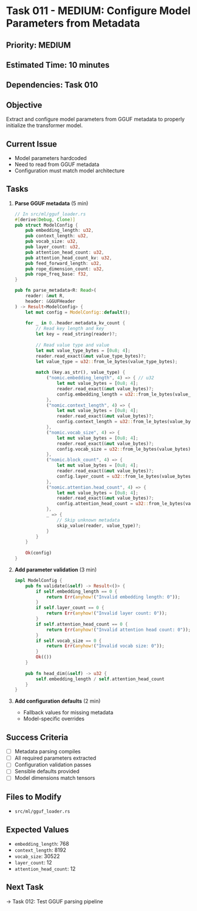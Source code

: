 # Task 011 - MEDIUM: Configure Model Parameters from Metadata

## Priority: MEDIUM
## Estimated Time: 10 minutes
## Dependencies: Task 010

## Objective
Extract and configure model parameters from GGUF metadata to properly initialize the transformer model.

## Current Issue
- Model parameters hardcoded
- Need to read from GGUF metadata
- Configuration must match model architecture

## Tasks
1. **Parse GGUF metadata** (5 min)
   ```rust
   // In src/ml/gguf_loader.rs
   #[derive(Debug, Clone)]
   pub struct ModelConfig {
       pub embedding_length: u32,
       pub context_length: u32,
       pub vocab_size: u32,
       pub layer_count: u32,
       pub attention_head_count: u32,
       pub attention_head_count_kv: u32,
       pub feed_forward_length: u32,
       pub rope_dimension_count: u32,
       pub rope_freq_base: f32,
   }
   
   pub fn parse_metadata<R: Read>(
       reader: &mut R, 
       header: &GGUFHeader
   ) -> Result<ModelConfig> {
       let mut config = ModelConfig::default();
       
       for _ in 0..header.metadata_kv_count {
           // Read key length and key
           let key = read_string(reader)?;
           
           // Read value type and value
           let mut value_type_bytes = [0u8; 4];
           reader.read_exact(&mut value_type_bytes)?;
           let value_type = u32::from_le_bytes(value_type_bytes);
           
           match (key.as_str(), value_type) {
               ("nomic.embedding_length", 4) => { // u32
                   let mut value_bytes = [0u8; 4];
                   reader.read_exact(&mut value_bytes)?;
                   config.embedding_length = u32::from_le_bytes(value_bytes);
               },
               ("nomic.context_length", 4) => {
                   let mut value_bytes = [0u8; 4];
                   reader.read_exact(&mut value_bytes)?;
                   config.context_length = u32::from_le_bytes(value_bytes);
               },
               ("nomic.vocab_size", 4) => {
                   let mut value_bytes = [0u8; 4];
                   reader.read_exact(&mut value_bytes)?;
                   config.vocab_size = u32::from_le_bytes(value_bytes);
               },
               ("nomic.block_count", 4) => {
                   let mut value_bytes = [0u8; 4];
                   reader.read_exact(&mut value_bytes)?;
                   config.layer_count = u32::from_le_bytes(value_bytes);
               },
               ("nomic.attention.head_count", 4) => {
                   let mut value_bytes = [0u8; 4];
                   reader.read_exact(&mut value_bytes)?;
                   config.attention_head_count = u32::from_le_bytes(value_bytes);
               },
               _ => {
                   // Skip unknown metadata
                   skip_value(reader, value_type)?;
               }
           }
       }
       
       Ok(config)
   }
   ```

2. **Add parameter validation** (3 min)
   ```rust
   impl ModelConfig {
       pub fn validate(&self) -> Result<()> {
           if self.embedding_length == 0 {
               return Err(anyhow!("Invalid embedding length: 0"));
           }
           if self.layer_count == 0 {
               return Err(anyhow!("Invalid layer count: 0"));
           }
           if self.attention_head_count == 0 {
               return Err(anyhow!("Invalid attention head count: 0"));
           }
           if self.vocab_size == 0 {
               return Err(anyhow!("Invalid vocab size: 0"));
           }
           Ok(())
       }
       
       pub fn head_dim(&self) -> u32 {
           self.embedding_length / self.attention_head_count
       }
   }
   ```

3. **Add configuration defaults** (2 min)
   - Fallback values for missing metadata
   - Model-specific overrides

## Success Criteria
- [ ] Metadata parsing compiles
- [ ] All required parameters extracted
- [ ] Configuration validation passes
- [ ] Sensible defaults provided
- [ ] Model dimensions match tensors

## Files to Modify
- `src/ml/gguf_loader.rs`

## Expected Values
- `embedding_length`: 768
- `context_length`: 8192
- `vocab_size`: 30522
- `layer_count`: 12
- `attention_head_count`: 12

## Next Task
→ Task 012: Test GGUF parsing pipeline